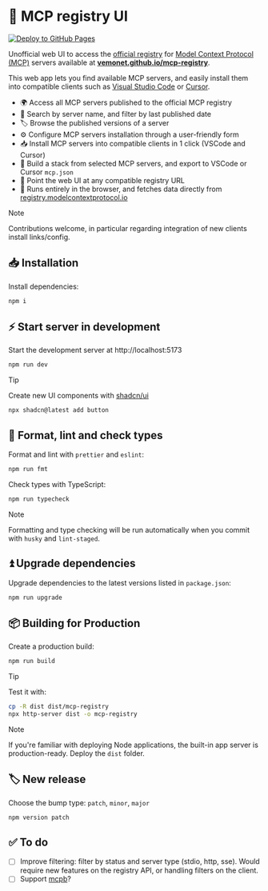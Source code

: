 # 🔌 MCP registry UI

[![Deploy to GitHub Pages](https://github.com/vemonet/mcp-registry/actions/workflows/deploy.yml/badge.svg)](https://github.com/vemonet/mcp-registry/actions/workflows/deploy.yml)

Unofficial web UI to access the [official registry](https://github.com/modelcontextprotocol/registry) for [Model Context Protocol (MCP)](https://modelcontextprotocol.io/) servers available at **[vemonet.github.io/mcp-registry](https://vemonet.github.io/mcp-registry)**.

This web app lets you find available MCP servers, and easily install them into compatible clients such as [Visual Studio Code](https://code.visualstudio.com/docs/copilot/customization/mcp-servers) or [Cursor](https://cursor.com/docs/context/mcp).

- 🌍 Access all MCP servers published to the official MCP registry
- 🔎 Search by server name, and filter by last published date
- 🏷️ Browse the published versions of a server
- ⚙️ Configure MCP servers installation through a user-friendly form
- 📥 Install MCP servers into compatible clients in 1 click (VSCode and Cursor)
- 🧩 Build a stack from selected MCP servers, and export to VSCode or Cursor `mcp.json`
- 🔌 Point the web UI at any compatible registry URL
- 🦊 Runs entirely in the browser, and fetches data directly from [registry.modelcontextprotocol.io](https://registry.modelcontextprotocol.io/docs)

> [!NOTE]
>
> Contributions welcome, in particular regarding integration of new clients install links/config.

## 📥 Installation

Install dependencies:

```sh
npm i
```

## ⚡️ Start server in development

Start the development server at http://localhost:5173

```sh
npm run dev
```

> [!TIP]
>
> Create new UI components with [shadcn/ui](https://ui.shadcn.com/docs/components)
>
> ```sh
> npx shadcn@latest add button
> ```

## 🧹 Format, lint and check types

Format and lint with `prettier` and `eslint`:

```sh
npm run fmt
```

Check types with TypeScript:

```sh
npm run typecheck
```

> [!NOTE]
>
> Formatting and type checking will be run automatically when you commit with `husky` and `lint-staged`.

## ⏫ Upgrade dependencies

Upgrade dependencies to the latest versions listed in `package.json`:

```sh
npm run upgrade
```

## 📦 Building for Production

Create a production build:

```sh
npm run build
```

> [!TIP]
>
> Test it with:
>
> ```sh
> cp -R dist dist/mcp-registry
> npx http-server dist -o mcp-registry
> ```

> [!NOTE]
>
> If you're familiar with deploying Node applications, the built-in app server is production-ready. Deploy the `dist` folder.

## 🏷️ New release

Choose the bump type: `patch`, `minor`, `major`

```sh
npm version patch
```

## ✅ To do

- [ ] Improve filtering: filter by status and server type (stdio, http, sse). Would require new features on the registry API, or handling filters on the client.
- [ ] Support [mcpb](https://github.com/anthropics/mcpb)?
